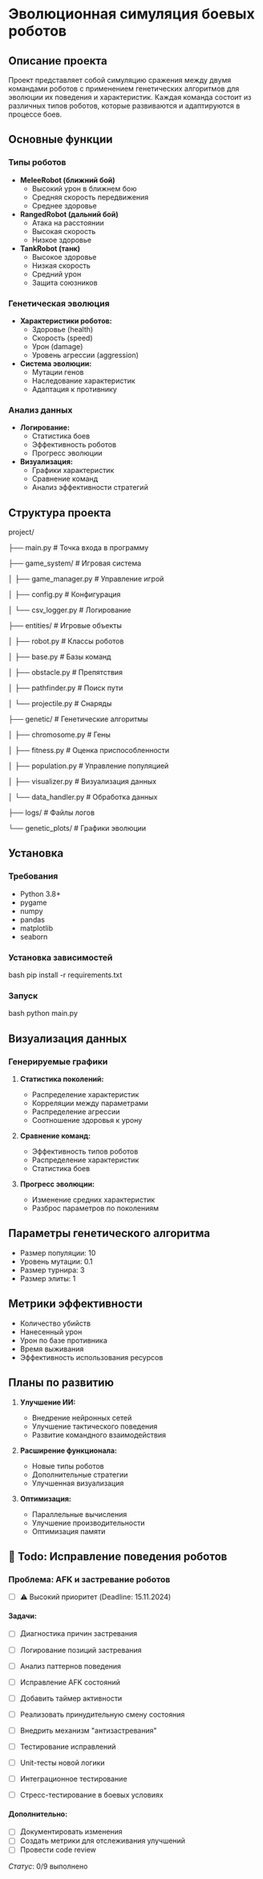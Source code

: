 # Эволюционная симуляция боевых роботов

## Описание проекта
Проект представляет собой симуляцию сражения между двумя командами роботов с применением генетических алгоритмов для эволюции их поведения и характеристик. Каждая команда состоит из различных типов роботов, которые развиваются и адаптируются в процессе боев.

## Основные функции

### Типы роботов
- **MeleeRobot (ближний бой)**
  - Высокий урон в ближнем бою
  - Средняя скорость передвижения
  - Среднее здоровье
- **RangedRobot (дальний бой)**
  - Атака на расстоянии
  - Высокая скорость
  - Низкое здоровье
- **TankRobot (танк)**
  - Высокое здоровье
  - Низкая скорость
  - Средний урон
  - Защита союзников

### Генетическая эволюция
- **Характеристики роботов:**
  - Здоровье (health)
  - Скорость (speed)
  - Урон (damage)
  - Уровень агрессии (aggression)
- **Система эволюции:**
  - Мутации генов
  - Наследование характеристик
  - Адаптация к противнику

### Анализ данных
- **Логирование:**
  - Статистика боев
  - Эффективность роботов
  - Прогресс эволюции
- **Визуализация:**
  - Графики характеристик
  - Сравнение команд
  - Анализ эффективности стратегий

## Структура проекта
project/

├── main.py                 # Точка входа в программу

├── game_system/           # Игровая система

│   ├── game_manager.py    # Управление игрой

│   ├── config.py         # Конфигурация

│   └── csv_logger.py     # Логирование

├── entities/             # Игровые объекты

│   ├── robot.py         # Классы роботов  

│   ├── base.py          # Базы команд

│   ├── obstacle.py      # Препятствия

│   ├── pathfinder.py    # Поиск пути

│   └── projectile.py    # Снаряды

├── genetic/             # Генетические алгоритмы

│   ├── chromosome.py    # Гены

│   ├── fitness.py       # Оценка приспособленности

│   ├── population.py    # Управление популяцией

│   ├── visualizer.py    # Визуализация данных

│   └── data_handler.py  # Обработка данных

├── logs/                # Файлы логов

└── genetic_plots/       # Графики эволюции

## Установка

### Требования
- Python 3.8+
- pygame
- numpy
- pandas
- matplotlib
- seaborn

### Установка зависимостей
bash
pip install -r requirements.txt
### Запуск
bash
python main.py

## Визуализация данных

### Генерируемые графики
1. **Статистика поколений:**
   - Распределение характеристик
   - Корреляции между параметрами
   - Распределение агрессии
   - Соотношение здоровья к урону

2. **Сравнение команд:**
   - Эффективность типов роботов
   - Распределение характеристик
   - Статистика боев

3. **Прогресс эволюции:**
   - Изменение средних характеристик
   - Разброс параметров по поколениям

## Параметры генетического алгоритма
- Размер популяции: 10
- Уровень мутации: 0.1
- Размер турнира: 3
- Размер элиты: 1

## Метрики эффективности
- Количество убийств
- Нанесенный урон
- Урон по базе противника
- Время выживания
- Эффективность использования ресурсов

## Планы по развитию
1. **Улучшение ИИ:**
   - Внедрение нейронных сетей
   - Улучшение тактического поведения
   - Развитие командного взаимодействия

2. **Расширение функционала:**
   - Новые типы роботов
   - Дополнительные стратегии
   - Улучшенная визуализация

3. **Оптимизация:**
   - Параллельные вычисления
   - Улучшение производительности
   - Оптимизация памяти

## 🤖 Todo: Исправление поведения роботов

### Проблема: AFK и застревание роботов
- [ ] ⚠️ Высокий приоритет (Deadline: 15.11.2024)

#### Задачи:
- [ ] Диагностика причин застревания
 - [ ] Логирование позиций застревания
 - [ ] Анализ паттернов поведения

- [ ] Исправление AFK состояний
 - [ ] Добавить таймер активности
 - [ ] Реализовать принудительную смену состояния
 - [ ] Внедрить механизм "антизастревания"

- [ ] Тестирование исправлений
 - [ ] Unit-тесты новой логики
 - [ ] Интеграционное тестирование
 - [ ] Стресс-тестирование в боевых условиях

#### Дополнительно:
- [ ] Документировать изменения
- [ ] Создать метрики для отслеживания улучшений
- [ ] Провести code review

*Статус*: 0/9 выполнено
